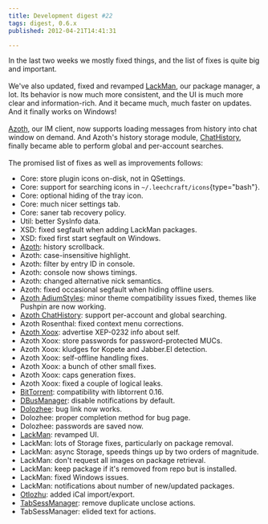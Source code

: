 ```yaml
---
title: Development digest #22
tags: digest, 0.6.x
published: 2012-04-21T14:41:31

---
```


In the last two weeks we mostly fixed things, and the list of fixes is
quite big and important.\
\
We've also updated, fixed and revamped [LackMan](/plugins-lackman), our
package manager, a lot. Its behavior is now much more consistent, and
the UI is much more clear and information-rich. And it became much, much
faster on updates. And it finally works on Windows!\
\
[Azoth](/plugins-azoth), our IM client, now supports loading messages
from history into chat window on demand. And Azoth's history storage
module, [ChatHistory](/plugins-azoth-chathistory), finally became able
to perform global and per-account searches.\
\
The promised list of fixes as well as improvements follows:

-   Core: store plugin icons on-disk, not in QSettings.
-   Core: support for searching icons in
    `~/.leechcraft/icons`{type="bash"}.
-   Core: optional hiding of the tray icon.
-   Core: much nicer settings tab.
-   Core: saner tab recovery policy.
-   Util: better SysInfo data.
-   XSD: fixed segfault when adding LackMan packages.
-   XSD: fixed first start segfault on Windows.
-   [Azoth](/plugins-azoth): history scrollback.
-   Azoth: case-insensitive highlight.
-   Azoth: filter by entry ID in console.
-   Azoth: console now shows timings.
-   Azoth: changed alternative nick semantics.
-   Azoth: fixed occasional segfault when hiding offline users.
-   [Azoth AdiumStyles](/plugins-azoth-adiumstyles): minor theme
    compatibility issues fixed, themes like Pushpin are now working.
-   [Azoth ChatHistory](/plugins-azoth-chathistory): support per-account
    and global searching.
-   Azoth Rosenthal: fixed context menu corrections.
-   [Azoth Xoox](/plugins-azoth-xoox): advertise XEP-0232 info
    about self.
-   Azoth Xoox: store passwords for password-protected MUCs.
-   Azoth Xoox: kludges for Kopete and Jabber.El detection.
-   Azoth Xoox: self-offline handling fixes.
-   Azoth Xoox: a bunch of other small fixes.
-   Azoth Xoox: caps generation fixes.
-   Azoth Xoox: fixed a couple of logical leaks.
-   [BitTorrent](/plugins-bittorrent): compatibility with
    libtorrent 0.16.
-   [DBusManager](/plugins-dbusmanager): disable notifications
    by default.
-   [Dolozhee](/plugins-dolozhee): bug link now works.
-   Dolozhee: proper completion method for bug page.
-   Dolozhee: passwords are saved now.
-   [LackMan](/plugins-lackman): revamped UI.
-   LackMan: lots of Storage fixes, particularly on package removal.
-   LackMan: async Storage, speeds things up by two orders of magnitude.
-   LackMan: don't request all images on package retrieval.
-   LackMan: keep package if it's removed from repo but is installed.
-   LackMan: fixed Windows issues.
-   LackMan: notifications about number of new/updated packages.
-   [Otlozhu](/plugins-otlozhu): added iCal import/export.
-   [TabSessManager](/plugins-tabsessmanager): remove duplicate
    unclose actions.
-   TabSessManager: elided text for actions.